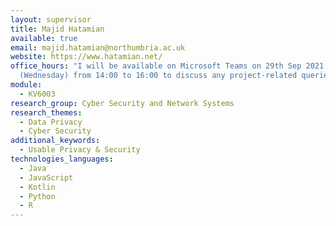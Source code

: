 ```yaml
---
layout: supervisor
title: Majid Hatamian
available: true
email: majid.hatamian@northumbria.ac.uk
website: https://www.hatamian.net/
office_hours: "I will be available on Microsoft Teams on 29th Sep 2021
  (Wednesday) from 14:00 to 16:00 to discuss any project-related queries. "
module:
  - KV6003
research_group: Cyber Security and Network Systems
research_themes:
  - Data Privacy
  - Cyber Security
additional_keywords:
  - Usable Privacy & Security
technologies_languages:
  - Java
  - JavaScript
  - Kotlin
  - Python
  - R
---
```


